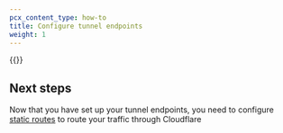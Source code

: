 ```yaml
---
pcx_content_type: how-to
title: Configure tunnel endpoints
weight: 1
---
```




{{<render file="_tunnel-endpoints.md" withParameters="11111;;22222;;33333333">}}


## Next steps

Now that you have set up your tunnel endpoints, you need to configure [static routes](/magic-transit/how-to/configure-static-routes/) to route your traffic through Cloudflare